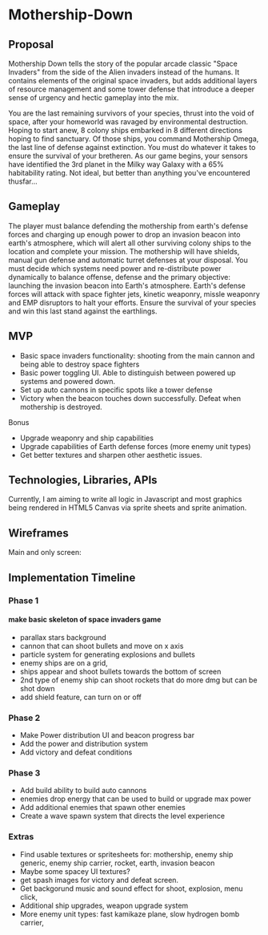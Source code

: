 # Mothership-Down

## Proposal

Mothership Down tells the story of the popular arcade classic "Space Invaders" from the side of the Alien invaders instead of the humans. It contains elements of the original space invaders, but adds additional layers of resource management and some tower defense that introduce a deeper sense of urgency and hectic gameplay into the mix. 

You are the last remaining survivors of your species, thrust into the void of space, after your homeworld was ravaged by environmental destruction. Hoping to start anew, 8 colony ships embarked in 8 different directions hoping to find sanctuary. Of those ships, you command Mothership Omega, the last line of defense against extinction. You must do whatever it takes to ensure the survival of your bretheren. As our game begins, your sensors have identified the 3rd planet in the Milky way Galaxy with a 65% habitability rating. Not ideal, but better than anything you've encountered thusfar...

## Gameplay 

The player must balance defending the mothership from earth's defense forces and charging up enough power to drop an invasion beacon into earth's atmosphere, which will alert all other surviving colony ships to the location and complete your mission. The mothership will have shields, manual gun defense and automatic turret defenses at your disposal. You must decide which systems need power and re-distribute power dynamically to balance offense, defense and the primary objective: launching the invasion beacon into Earth's atmosphere. Earth's defense forces will attack with space fighter jets, kinetic weaponry, missle weaponry and EMP disruptors to halt your efforts. Ensure the survival of your species and win this last stand against the earthlings. 

## MVP

- Basic space invaders functionality: shooting from the main cannon and being able to destroy space fighters
- Basic power toggling UI. Able to distinguish between powered up systems and powered down. 
- Set up auto cannons in specific spots like a tower defense
- Victory when the beacon touches down successfully. Defeat when mothership is destroyed.

Bonus
- Upgrade weaponry and ship capabilities 
- Upgrade capabilities of Earth defense forces (more enemy unit types)
- Get better textures and sharpen other aesthetic issues.

## Technologies, Libraries, APIs

Currently, I am aiming to write all logic in Javascript and most graphics being rendered in HTML5 Canvas via sprite sheets and sprite animation. 


## Wireframes 

Main and only screen:


## Implementation Timeline

### Phase 1
#### make basic skeleton of space invaders game
- parallax stars background
- cannon that can shoot bullets and move on x axis
- particle system for generating explosions and bullets
- enemy ships are on a grid, 
- ships appear and shoot bullets towards the bottom of screen
- 2nd type of enemy ship can shoot rockets that do more dmg but can be shot down
- add shield feature, can turn on or off

### Phase 2 
- Make Power distribution UI and beacon progress bar
- Add the power and distribution system
- Add victory and defeat conditions

### Phase 3 
- Add build ability to build auto cannons 
- enemies drop energy that can be used to build or upgrade max power
- Add additional enemies that spawn other enemies
- Create a wave spawn system that directs the level experience

### Extras 
- Find usable textures or spritesheets for: mothership, enemy ship generic, enemy ship carrier, rocket, earth, invasion beacon
- Maybe some spacey UI textures?
- get spash images for victory and defeat screen. 
- Get backgorund music and sound effect for shoot, explosion, menu click, 
- Additional ship upgrades, weapon upgrade system
- More enemy unit types: fast kamikaze plane, slow hydrogen bomb carrier, 
